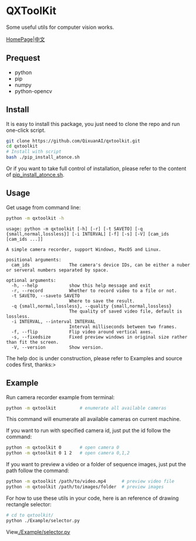 # QXToolKit

Some useful utils for computer vision works.

[HomePage](https://github.com/QixuanAI/qxtoolkit)|[中文](https://github.com/QixuanAI/qxtoolkit/blob/master/README_CN.md)

## Prequest

* python
* pip
* numpy
* python-opencv


## Install

It is easy to install this package, you just need to clone the repo and run one-click script.
```bash
git clone https://github.com/QixuanAI/qxtoolkit.git
cd qxtoolkit
# Install with script
bash ./pip_install_atonce.sh
```
Or if you want to take full control of installation, please refer to the content of [pip_install_atonce.sh](https://github.com/QixuanAI/qxtoolkit/blob/master/pip_install_atonce.sh).

## Usage
Get usage from command line:
```bash
python -m qxtoolkit -h
```
```text
usage: python -m qxtoolkit [-h] [-r] [-t SAVETO] [-q {small,normal,lossless}] [-i INTERVAL] [-f] [-s] [-V] [cam_ids [cam_ids ...]]

A simple camera recorder, support Windows, MacOS and Linux.

positional arguments:
  cam_ids               The camera's device IDs, can be either a nuber or serveral numbers separated by space.

optional arguments:
  -h, --help            show this help message and exit
  -r, --record          Whether to record video to a file or not.
  -t SAVETO, --saveto SAVETO
                        Where to save the result.
  -q {small,normal,lossless}, --quality {small,normal,lossless}
                        The quality of saved video file, default is lossless.
  -i INTERVAL, --interval INTERVAL
                        Interval milliseconds between two frames.
  -f, --flip            Flip video around vertical axes.
  -s, --fixedsize       Fixed preview windows in original size rather than fit the screen.
  -V, --version         Show version.
```
The help doc is under construction, please refer to Examples and source codes first, thanks:>

## Example

Run camera recorder example from terminal:
```bash
python -m qxtoolkit         # enumerate all available cameras
```
This command will enumerate all available cameras on current machine. 

If you want to run with specified camera id, just put the id follow the command:
```bash
python -m qxtoolkit 0       # open camera 0
python -m qxtoolkit 0 1 2   # open camera 0,1,2
```

If you want to preview a video or a folder of sequence images, just put the path follow the command:
```bash
python -m qxtoolkit /path/to/video.mp4      # preview video file
python -m qxtoolkit /path/to/images/folder  # preview images
```

For how to use these utils in your code, here is an reference of drawing rectangle selector:
```bash
# cd to qxtoolkit/
python ./Example/selector.py
```
View[./Example/selector.py](https://github.com/QixuanAI/qxtoolkit/blob/master/Example/selector.py)